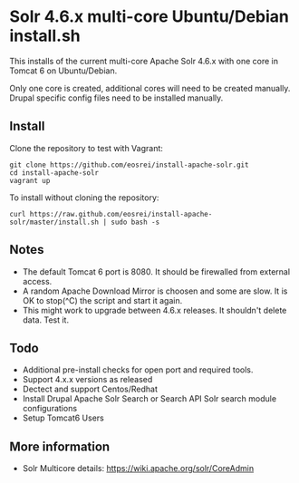 Solr 4.6.x multi-core Ubuntu/Debian install.sh
==============================================

This installs of the current multi-core Apache Solr 4.6.x with one core in
Tomcat 6 on Ubuntu/Debian.

Only one core is created, additional cores will need to be created manually.
Drupal specific config files need to be installed manually.

Install
-------
Clone the repository to test with Vagrant:

    git clone https://github.com/eosrei/install-apache-solr.git
    cd install-apache-solr
    vagrant up

To install without cloning the repository:

    curl https://raw.github.com/eosrei/install-apache-solr/master/install.sh | sudo bash -s

Notes
-----
* The default Tomcat 6 port is 8080. It should be firewalled from external access.
* A random Apache Download Mirror is choosen and some are slow. It is OK to
  stop(^C) the script and start it again.
* This might work to upgrade between 4.6.x releases. It shouldn't delete data.
  Test it.

Todo
----
* Additional pre-install checks for open port and required tools.
* Support 4.x.x versions as released
* Dectect and support Centos/Redhat
* Install Drupal Apache Solr Search or Search API Solr search module configurations
* Setup Tomcat6 Users

More information
----------------
* Solr Multicore details: https://wiki.apache.org/solr/CoreAdmin
